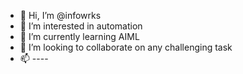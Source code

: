 - 👋 Hi, I’m @infowrks
- 👀 I’m interested in automation
- 🌱 I’m currently learning AIML
- 💞️ I’m looking to collaborate on any challenging task 
- 📫 ----

<!---
infowrks/infowrks is a ✨ special ✨ repository because its `README.md` (this file) appears on your GitHub profile.
You can click the Preview link to take a look at your changes.
--->
